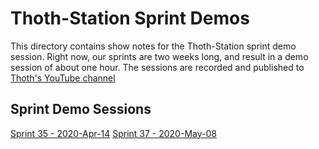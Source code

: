 # Thoth-Station Sprint Demos

This directory contains show notes for the Thoth-Station sprint demo session. Right now, our sprints are two weeks
long, and result in a demo session of about one hour. The sessions are recorded and published to 
[Thoth's YouTube channel](http://bit.ly/thoth-on-youtube)

## Sprint Demo Sessions

[Sprint 35 - 2020-Apr-14](35.md)
[Sprint 37 - 2020-May-08](37.md)